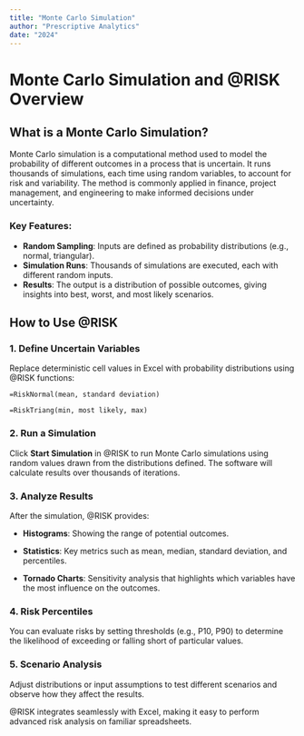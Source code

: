 ```yaml
---
title: "Monte Carlo Simulation"
author: "Prescriptive Analytics"
date: "2024"
---
```


# Monte Carlo Simulation and @RISK Overview

## What is a Monte Carlo Simulation?
Monte Carlo simulation is a computational method used to model the probability of different outcomes in a process that is uncertain. It runs thousands of simulations, each time using random variables, to account for risk and variability. The method is commonly applied in finance, project management, and engineering to make informed decisions under uncertainty.

### Key Features:

- **Random Sampling**: Inputs are defined as probability distributions (e.g., normal, triangular).
- **Simulation Runs**: Thousands of simulations are executed, each with different random inputs.
- **Results**: The output is a distribution of possible outcomes, giving insights into best, worst, and most likely scenarios.

## How to Use @RISK

### 1. Define Uncertain Variables

Replace deterministic cell values in Excel with probability distributions using @RISK functions:

`=RiskNormal(mean, standard deviation)`

`=RiskTriang(min, most likely, max)`

### 2. Run a Simulation

Click **Start Simulation** in @RISK to run Monte Carlo simulations using random values drawn from the distributions defined. The software will calculate results over thousands of iterations.

### 3. Analyze Results

After the simulation, @RISK provides:

- **Histograms**: Showing the range of potential outcomes.

- **Statistics**: Key metrics such as mean, median, standard deviation, and percentiles.

- **Tornado Charts**: Sensitivity analysis that highlights which variables have the most influence on the outcomes.

### 4. Risk Percentiles
You can evaluate risks by setting thresholds (e.g., P10, P90) to determine the likelihood of exceeding or falling short of particular values.

### 5. Scenario Analysis
Adjust distributions or input assumptions to test different scenarios and observe how they affect the results.

@RISK integrates seamlessly with Excel, making it easy to perform advanced risk analysis on familiar spreadsheets.